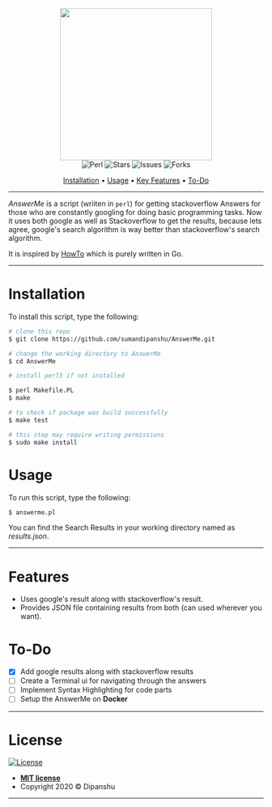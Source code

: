 <p align="center">
    <img src="https://i.imgur.com/G7RSyCh.jpg" height="300" alt"answerme">
    <br>
    <img src="https://img.shields.io/github/languages/top/sumandipanshu/AnswerMe?style=for-the-badge&logo=appveyor"
        alt="Perl">
    <img src="https://img.shields.io/github/stars/sumandipanshu/AnswerMe?style=for-the-badge" alt="Stars">
    <img src="https://img.shields.io/github/issues/sumandipanshu/AnswerMe?style=for-the-badge" alt="Issues">
    <img src="https://img.shields.io/github/forks/sumandipanshu/AnswerMe?style=for-the-badge" alt="Forks">
</p>
<p align="center">
    <a href="#installation">Installation</a> •
    <a href="#Usage">Usage</a> •
    <a href="#features">Key Features</a> •
    <a href="#to-do">To-Do</a> 
</p>

---
*AnswerMe* is a script (wriiten in `perl`) for getting stackoverflow
Answers for those who are constantly googling for doing basic
programming tasks.
Now it uses both google as well as Stackoverflow to get the results,
because lets agree, google's search algorithm is way better than
stackoverflow's search algorithm.

It is inspired by [HowTo](https://github.com/pr4k/howto) which is purely
written in Go.
</p>

---
# Installation
To install this script, type the following:
```bash
# clone this repo
$ git clone https://github.com/sumandipanshu/AnswerMe.git

# change the working directory to AnswerMe
$ cd AnswerMe

# install perl5 if not installed

$ perl Makefile.PL
$ make

# to check if package was build successfully
$ make test

# this step may require writing permissions
$ sudo make install
```

# Usage
To run this script, type the following:
```bash
$ answerme.pl
```
You can find the Search Results in your working directory named as
*results.json*.

---
# Features
- Uses google's result along with stackoverflow's result.
- Provides JSON file containing results from both (can used wherever
you want).

# To-Do
- [x] Add google results along with stackoverflow results
- [ ] Create a Terminal ui for navigating through the answers
- [ ] Implement Syntax Highlighting for code parts
- [ ] Setup the AnswerMe on **Docker**

---
# License

[![License](https://img.shields.io/github/license/sumandipanshu/AnswerMe?style=for-the-badge&color=blue)](http://badges.mit-license.org)

- **[MIT license](http://opensource.org/licenses/mit-license.php)**
- Copyright 2020 © Dipanshu
---